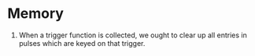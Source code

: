 # Memory

1. When a trigger function is collected, we ought to clear up all entries in
   pulses which are keyed on that trigger.
